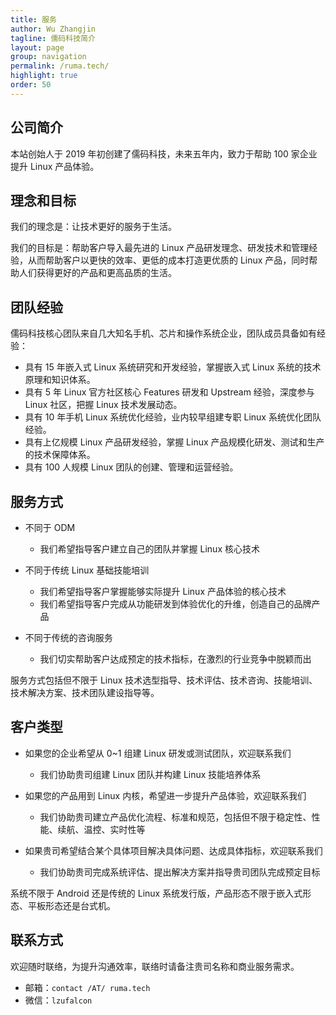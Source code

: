 ```yaml
---
title: 服务
author: Wu Zhangjin
tagline: 儒码科技简介
layout: page
group: navigation
permalink: /ruma.tech/
highlight: true
order: 50
---
```


## 公司简介

本站创始人于 2019 年初创建了儒码科技，未来五年内，致力于帮助 100 家企业提升 Linux 产品体验。

## 理念和目标

我们的理念是：让技术更好的服务于生活。

我们的目标是：帮助客户导入最先进的 Linux 产品研发理念、研发技术和管理经验，从而帮助客户以更快的效率、更低的成本打造更优质的 Linux 产品，同时帮助人们获得更好的产品和更高品质的生活。

## 团队经验

儒码科技核心团队来自几大知名手机、芯片和操作系统企业，团队成员具备如有经验：

* 具有 15 年嵌入式 Linux 系统研究和开发经验，掌握嵌入式 Linux 系统的技术原理和知识体系。
* 具有 5 年 Linux 官方社区核心 Features 研发和 Upstream 经验，深度参与 Linux 社区，把握 Linux 技术发展动态。
* 具有 10 年手机 Linux 系统优化经验，业内较早组建专职 Linux 系统优化团队经验。
* 具有上亿规模 Linux 产品研发经验，掌握 Linux 产品规模化研发、测试和生产的技术保障体系。
* 具有 100 人规模 Linux 团队的创建、管理和运营经验。

## 服务方式

* 不同于 ODM
    * 我们希望指导客户建立自己的团队并掌握 Linux 核心技术

* 不同于传统 Linux 基础技能培训
    * 我们希望指导客户掌握能够实际提升 Linux 产品体验的核心技术
    * 我们希望指导客户完成从功能研发到体验优化的升维，创造自己的品牌产品

* 不同于传统的咨询服务
    * 我们切实帮助客户达成预定的技术指标，在激烈的行业竞争中脱颖而出

服务方式包括但不限于 Linux 技术选型指导、技术评估、技术咨询、技能培训、技术解决方案、技术团队建设指导等。

## 客户类型

* 如果您的企业希望从 0~1 组建 Linux 研发或测试团队，欢迎联系我们
    * 我们协助贵司组建 Linux 团队并构建 Linux 技能培养体系

* 如果您的产品用到 Linux 内核，希望进一步提升产品体验，欢迎联系我们
    * 我们协助贵司建立产品优化流程、标准和规范，包括但不限于稳定性、性能、续航、温控、实时性等

* 如果贵司希望结合某个具体项目解决具体问题、达成具体指标，欢迎联系我们
    * 我们协助贵司完成系统评估、提出解决方案并指导贵司团队完成预定目标

系统不限于 Android 还是传统的 Linux 系统发行版，产品形态不限于嵌入式形态、平板形态还是台式机。

## 联系方式

欢迎随时联络，为提升沟通效率，联络时请备注贵司名称和商业服务需求。

* 邮箱：`contact /AT/ ruma.tech`
* 微信：`lzufalcon`
